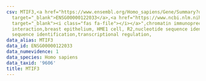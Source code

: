 ```yaml
---
csv: MTIF3,<a href="https://www.ensembl.org/Homo_sapiens/Gene/Summary?db=core;g=ENSG00000122033"
  target="_blank">ENSG00000122033</a>,<a href="https://www.ncbi.nlm.nih.gov/pubmed/22863008"
  target="_blank"><i class="fas fa-file"></i></a>",chromatin immunoprecipitation assay,direct
  interaction,breast epithelium, HME1 cell, R2,nucleotide sequence identification,nucleotide
  sequence identification,transcriptional regulation,
data_alias: MTIF3
data_id: ENSG00000122033
data_numevidence: 1
data_species: Homo sapiens
data_taxid: '9606'
title: MTIF3
---
```

